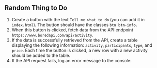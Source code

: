 ## Random Thing to Do  
1. Create a button with the text `Tell me what to do` (you can add it in `index.html`). The button should have the classes `btn btn-info`.  
2. When this button is clicked, fetch data from the API endpoint `https://www.boredapi.com/api/activity`.  
3. If the data is successfully retrieved from the API, create a table displaying the following information: `activity`, `participants`, `type`, and `price`. Each time the button is clicked, a new row with a new activity should be added to the table.  
4. If the API request fails, log an error message to the console.